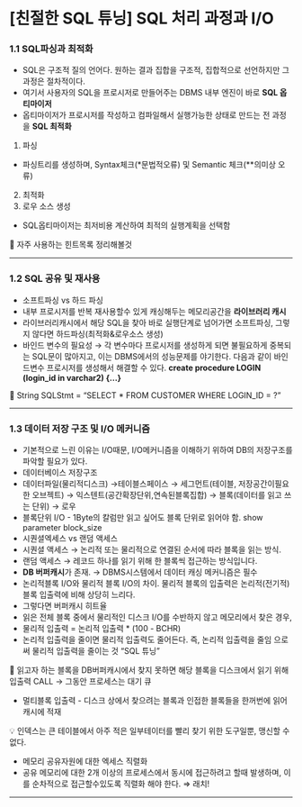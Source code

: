 # [친절한 SQL 튜닝] SQL 처리 과정과 I/O

### 1.1 SQL파싱과 최적화

- SQL은 구조적 질의 언어다. 원하는 결과 집합을 구조적, 집합적으로 선언하지만 그 과정은 절차적이다.
- 여기서 사용자의 SQL을 프로시저로 만들어주는 DBMS 내부 엔진이 바로 **SQL 옵티마이저**
- 옵티마이저가 프로시저를 작성하고 컴파일해서 실행가능한 상태로 만드는 전 과정을 **SQL 최적화**
1. 파싱
- 파싱트리를 생성하며, Syntax체크(*문법적오류) 및 Semantic 체크(**의미상 오류)
2. 최적화
3. 로우 소스 생성
- SQL옵티마이저는 최저비용 계산하여 최적의 실행계획을 선택함

<aside>
📌 자주 사용하는 힌트목록 정리해볼것

</aside>

---

### 1.2 SQL 공유 및 재사용

- 소프트파싱 vs 하드 파싱
- 내부 프로시저를 반복 재사용할수 있게 캐싱해두는 메모리공간을 **라이브러리 캐시**
- 라이브러리캐시에서 해당 SQL을 찾아 바로 실행단계로 넘어가면 소프트파싱, 그렇지 않다면 하드파싱(최적화&로우소스 생성)
- 바인드 변수의 필요성 → 각 변수마다 프로시저를 생성하게 되면 불필요하게 중복되는 SQL문이 많아지고, 이는 DBMS에서의 성능문제를 야기한다. 다음과 같이 바인드변수 프로시저를 생성해서 해결할 수 있다.
**create procedure LOGIN (login_id in varchar2) {…}**

<aside>
📌 String SQLStmt = “SELECT * FROM CUSTOMER WHERE LOGIN_ID = ?”

</aside>

---

### 1.3 데이터 저장 구조 및 I/O 메커니즘

- 기본적으로 느린 이유는 I/O때문, I/O메커니즘을 이해하기 위하여 DB의 저장구조를 파악할 필요가 있다.
- 데이터베이스 저장구조
- 데이터파일(물리적디스크) →테이블스페이스 → 세그먼트(테이블, 저장공간이필요한 오브젝트) → 익스텐트(공간확장단위,연속된블록집합) → 블록(데이터를 읽고 쓰는 단위) → 로우
- 블록단위 I/O - 1Byte의 칼럼만 읽고 싶어도 블록 단위로 읽어야 함.
show parameter block_size
- 시퀀셜엑세스 vs 랜덤 액세스
- 시퀀셜 액세스 → 논리적 또는 물리적으로 연결된 순서에 따라 블록을 읽는 방식.
- 랜덤 액세스 → 레코드 하나를 읽기 위해 한 블록씩 접근하는 방식입니다.
- **DB 버퍼캐시**가 존재. → DBMS시스템에서 데이터 캐싱 메커니즘은 필수
- 논리적블록 I/O와 물리적 블록 I/O의 차이. 물리적 블록의 입출력은 논리적(전기적) 블록 입출력에 비해 상당히 느리다.
- 그렇다면 버퍼캐시 히트율
- 읽은 전체 블록 중에서 물리적인 디스크 I/O를 수반하지 않고 메모리에서 찾은 경우,
- 물리적 입출력 = 논리적 입출력 * (100 - BCHR)
- 논리적 입출력을 줄이면 물리적 입출력도 줄어든다. 즉, 논리적 입출력을 줄임 으로써 물리적 입출력을 줄이는 것 “SQL 튜닝”

<aside>
📌 읽고자 하는 블록을 DB버퍼캐시에서 찾지 못하면 해당 블록을 디스크에서 읽기 위해 입출력 CALL
→ 그동안 프로세스는 대기 큐

</aside>

- 멀티블록 입출력 - 디스크 상에서 찾으려는 블록과 인접한 블록들을 한꺼번에 읽어 캐시에 적재

<aside>
💡 인덱스는  큰 테이블에서 아주 적은 일부테이터를 빨리 찾기 위한 도구일뿐, 맹신할 수 없다.

</aside>

- 메모리 공유자원에 대한 엑세스 직렬화
- 공유 메모리에 대한 2개 이상의 프로세스에서 동시에 접근하려고 할때 발생하며, 이를 순차적으로 접근할수있도록 직렬화 해야 한다. ⇒ 래치!

---